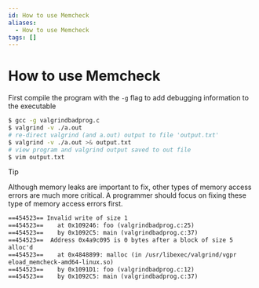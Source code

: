 ```yaml
---
id: How to use Memcheck
aliases:
  - How to use Memcheck
tags: []
---
```


# How to use Memcheck

First compile the program with the `-g` flag to add debugging information to the executable

```bash
$ gcc -g valgrindbadprog.c
$ valgrind -v ./a.out
# re-direct valgrind (and a.out) output to file 'output.txt'
$ valgrind -v ./a.out >& output.txt
# view program and valgrind output saved to out file
$ vim output.txt
```

> [!TIP]
> Although memory leaks are important to fix, other types of memory access errors are much more critical. A programmer should focus on fixing these type of memory access errors first.

```txt
==454523== Invalid write of size 1
==454523==    at 0x109246: foo (valgrindbadprog.c:25)
==454523==    by 0x1092C5: main (valgrindbadprog.c:37)
==454523==  Address 0x4a9c095 is 0 bytes after a block of size 5
alloc'd
==454523==    at 0x4848899: malloc (in /usr/libexec/valgrind/vgpr
eload_memcheck-amd64-linux.so)
==454523==    by 0x1091D1: foo (valgrindbadprog.c:12)
==454523==    by 0x1092C5: main (valgrindbadprog.c:37)

```
